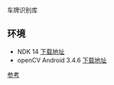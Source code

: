 车牌识别库

## 环境

- NDK 14
[下载地址](https://developer.android.google.cn/ndk/downloads/older_releases.html)
- openCV Android 3.4.6
[下载地址](https://opencv.org/releases/)

[参考](https://juejin.im/post/5d4260cd6fb9a06af92b827b)